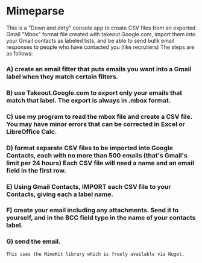 # Mimeparse
This is a "Down and dirty" console app to create CSV files from an exported Gmail "Mbox" format file created with takeout.Google.com, import them into your Gmail contacts as labeled lists, and be able to send bullk email responses to people who have contacted you (like recruiters)
The steps are as follows:
  ### A) create an email filter that puts emails you want into a Gmail label when they match certain filters.
   ### B) use Takeout.Google.com to export only your emails that match that label. The export is always in .mbox format.
   ### C) use my program to read the mbox file and create a CSV file. You may have minor errors that can be corrected in Excel or LibreOffice Calc.
   ### D) format separate CSV files to be imported into Google Contacts, each with no more than 500 emails (that's Gmail's limit per 24 hours) Each CSV file will need a name and an email field in the first row.
   ### E) Using Gmail Contacts, IMPORT each CSV file to your Contacts, giving each a label name.
   ### F) create your email including any attachments. Send it to yourself, and in the BCC field type in the name of your contacts label.
   ### G) send the email.
    
    This uses the MimeKit library which is freely available via Nuget.
